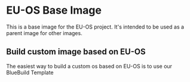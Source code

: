 # EU-OS Base Image

This is a base image for the EU-OS project. It's intended to be used as a parent image for other images.


## Build custom image based on EU-OS

The easiest way to build a custom os based on EU-OS is to use our BlueBuild Template